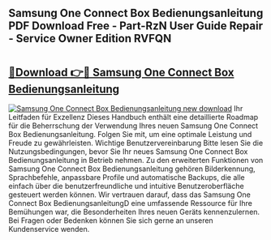 ## Samsung One Connect Box Bedienungsanleitung PDF Download Free - Part-RzN User Guide Repair - Service Owner Edition RVFQN

# <h2><a href="http://df02m0.blite.top/?on=Samsung+One+Connect+Box+Bedienungsanleitung">🔗Download 👉🔴 Samsung One Connect Box Bedienungsanleitung</a></h2>

[![Samsung One Connect Box Bedienungsanleitung new download](https://i.imgur.com/lujVjoI.png)](http://df02m0.blite.top/?on=Samsung+One+Connect+Box+Bedienungsanleitung)
Ihr Leitfaden für Exzellenz Dieses Handbuch enthält eine detaillierte Roadmap für die Beherrschung der Verwendung Ihres neuen Samsung One Connect Box Bedienungsanleitung. Folgen Sie mit, um eine optimale Leistung und Freude zu gewährleisten. Wichtige Benutzervereinbarung Bitte lesen Sie die Nutzungsbedingungen, bevor Sie Ihr neues Samsung One Connect Box Bedienungsanleitung in Betrieb nehmen. Zu den erweiterten Funktionen von Samsung One Connect Box Bedienungsanleitung gehören Bilderkennung, Sprachbefehle, anpassbare Profile und automatische Backups, die alle einfach über die benutzerfreundliche und intuitive Benutzeroberfläche gesteuert werden können. Wir vertrauen darauf, dass das Samsung One Connect Box BedienungsanleitungD eine umfassende Ressource für Ihre Bemühungen war, die Besonderheiten Ihres neuen Geräts kennenzulernen. Bei Fragen oder Bedenken können Sie sich gerne an unseren Kundenservice wenden.
